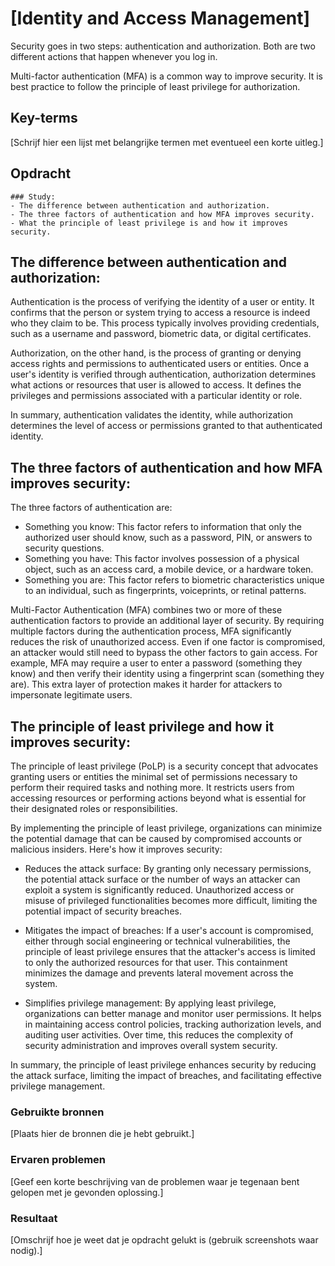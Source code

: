 # [Identity and Access Management]
Security goes in two steps: authentication and authorization. Both are two different actions that happen whenever you log in.

Multi-factor authentication (MFA) is a common way to improve security.
It is best practice to follow the principle of least privilege for authorization.

## Key-terms
[Schrijf hier een lijst met belangrijke termen met eventueel een korte uitleg.]

## Opdracht
~~~
### Study:
- The difference between authentication and authorization.
- The three factors of authentication and how MFA improves security.
- What the principle of least privilege is and how it improves security.
~~~
## The difference between authentication and authorization:

Authentication is the process of verifying the identity of a user or entity. It confirms that the person or system trying to access a resource is indeed who they claim to be. This process typically involves providing credentials, such as a username and password, biometric data, or digital certificates.

Authorization, on the other hand, is the process of granting or denying access rights and permissions to authenticated users or entities. Once a user's identity is verified through authentication, authorization determines what actions or resources that user is allowed to access. It defines the privileges and permissions associated with a particular identity or role.

In summary, authentication validates the identity, while authorization determines the level of access or permissions granted to that authenticated identity.

## The three factors of authentication and how MFA improves security:

The three factors of authentication are:
- Something you know: This factor refers to information that only the authorized user should know, such as a password, PIN, or answers to security questions.
- Something you have: This factor involves possession of a physical object, such as an access card, a mobile device, or a hardware token.
- Something you are: This factor refers to biometric characteristics unique to an individual, such as fingerprints, voiceprints, or retinal patterns.

Multi-Factor Authentication (MFA) combines two or more of these authentication factors to provide an additional layer of security. By requiring multiple factors during the authentication process, MFA significantly reduces the risk of unauthorized access. Even if one factor is compromised, an attacker would still need to bypass the other factors to gain access. For example, MFA may require a user to enter a password (something they know) and then verify their identity using a fingerprint scan (something they are). This extra layer of protection makes it harder for attackers to impersonate legitimate users.

## The principle of least privilege and how it improves security:

The principle of least privilege (PoLP) is a security concept that advocates granting users or entities the minimal set of permissions necessary to perform their required tasks and nothing more. It restricts users from accessing resources or performing actions beyond what is essential for their designated roles or responsibilities.

By implementing the principle of least privilege, organizations can minimize the potential damage that can be caused by compromised accounts or malicious insiders. Here's how it improves security:

- Reduces the attack surface: By granting only necessary permissions, the potential attack surface or the number of ways an attacker can exploit a system is significantly reduced. Unauthorized access or misuse of privileged functionalities becomes more difficult, limiting the potential impact of security breaches.

- Mitigates the impact of breaches: If a user's account is compromised, either through social engineering or technical vulnerabilities, the principle of least privilege ensures that the attacker's access is limited to only the authorized resources for that user. This containment minimizes the damage and prevents lateral movement across the system.

- Simplifies privilege management: By applying least privilege, organizations can better manage and monitor user permissions. It helps in maintaining access control policies, tracking authorization levels, and auditing user activities. Over time, this reduces the complexity of security administration and improves overall system security.

In summary, the principle of least privilege enhances security by reducing the attack surface, limiting the impact of breaches, and facilitating effective privilege management.



### Gebruikte bronnen
[Plaats hier de bronnen die je hebt gebruikt.]

### Ervaren problemen
[Geef een korte beschrijving van de problemen waar je tegenaan bent gelopen met je gevonden oplossing.]

### Resultaat
[Omschrijf hoe je weet dat je opdracht gelukt is (gebruik screenshots waar nodig).]

